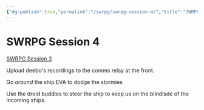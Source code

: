 ```yaml
---
{"dg-publish":true,"permalink":"/swrpg/swrpg-session-4/","title":"SWRPG Session 4","created":"2023-09-14T20:21:27.247+01:00","updated":"2025-02-25T21:38:54.342+00:00"}
---
```



# SWRPG Session 4

[SWRPG Session 3](SWRPG%20Session%203.md)

Upload deebo's recordings to the comms relay at the front. 

Go *around* the ship EVA to dodge the stormies

Use the droid buddies to steer the ship to keep us on the blindisde of the incoming ships. 
